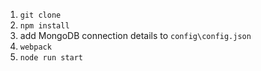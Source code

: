 1) `git clone`
2) `npm install`
3) add MongoDB connection details to `config\config.json`
4) `webpack`
5) `node run start`
